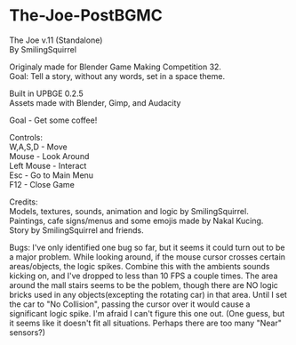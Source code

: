 # The-Joe-PostBGMC
The Joe v.11 (Standalone)<br>
By SmilingSquirrel<br>

Originaly made for Blender Game Making Competition 32.<br>
Goal: Tell a story, without any words, set in a space theme.<br>

Built in UPBGE 0.2.5<br>
Assets made with Blender, Gimp, and Audacity


Goal - Get some coffee!


Controls:<br>
	W,A,S,D		- Move<br>
	Mouse		- Look Around<br>
	Left Mouse	- Interact<br>
	Esc		- Go to Main Menu<br>
	F12		- Close Game<br>


Credits:<br>
	Models, textures, sounds, animation and logic by SmilingSquirrel.<br>
	Paintings, cafe signs/menus and some emojis made by Nakal Kucing.<br>
	Story by SmilingSquirrel and friends.<br>












Bugs:
	I've only identified one bug so far, but it seems it could turn out to be a major problem. While looking around, if the mouse cursor crosses certain areas/objects, the logic spikes. Combine this with the ambients sounds kicking on, and I've dropped to less than 10 FPS a couple times. The area around the mall stairs seems to be the poblem, though there are NO logic bricks used in any objects(excepting the rotating car) in that area. Until I set the car to "No Collision", passing the cursor over it would cause a significant logic spike. I'm afraid I can't figure this one out. (One guess, but it seems like it doesn't fit all situations. Perhaps there are too many "Near" sensors?)
